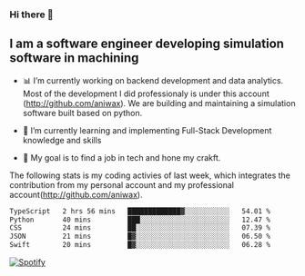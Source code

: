 ### Hi there 👋

## I am a software engineer developing simulation software in machining
- :bar_chart: I’m currently working on backend development and data analytics.
Most of the development I did professionaly is under this account (http://github.com/aniwax). We are building and maintaining a simulation software built based on python. 

- 🌱 I’m currently learning and implementing Full-Stack Development knowledge and skills
- :dart: My goal is to find a job in tech and hone my crakft.


<!--- [![shizzy's github stats](https://github-readme-stats.vercel.app/api?username=shirzartenwer)](https://github.com/anuraghazra/github-readme-stats) --->


The following stats is my coding activies of last week, which integrates the contribution from my personal account and my professional account(http://github.com/aniwax). 


 <!--START_SECTION:waka-->

```txt
TypeScript   2 hrs 56 mins   █████████████▓░░░░░░░░░░░   54.01 %
Python       40 mins         ███░░░░░░░░░░░░░░░░░░░░░░   12.47 %
CSS          24 mins         ██░░░░░░░░░░░░░░░░░░░░░░░   07.39 %
JSON         21 mins         █▓░░░░░░░░░░░░░░░░░░░░░░░   06.50 %
Swift        20 mins         █▓░░░░░░░░░░░░░░░░░░░░░░░   06.28 %
```

<!--END_SECTION:waka-->
[![Spotify](https://spotify-on-github-git-master.shirzartenwer.vercel.app/api/spotify)](https://open.spotify.com/user/21j6s322bjrhxlx67pyzkc4ki)
